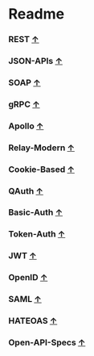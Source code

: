 # Readme


### REST [&uarr;](#Readme)



### JSON-APIs [&uarr;](#Readme)



### SOAP [&uarr;](#Readme)



### gRPC [&uarr;](#Readme)



### Apollo [&uarr;](#Readme)



### Relay-Modern [&uarr;](#Readme)



### Cookie-Based [&uarr;](#Readme)



### QAuth [&uarr;](#Readme)



### Basic-Auth [&uarr;](#Readme)



### Token-Auth [&uarr;](#Readme)



### JWT [&uarr;](#Readme)



### OpenID [&uarr;](#Readme)



### SAML [&uarr;](#Readme)



### HATEOAS [&uarr;](#Readme)



### Open-API-Specs [&uarr;](#Readme)




